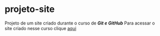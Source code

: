 # projeto-site
 Projeto de um site criado durante o curso de __*Git e GitHub*__
 Para acessar o site criado nesse curso clique [aqui](https://guilhermedevel.github.io/projeto-site/)